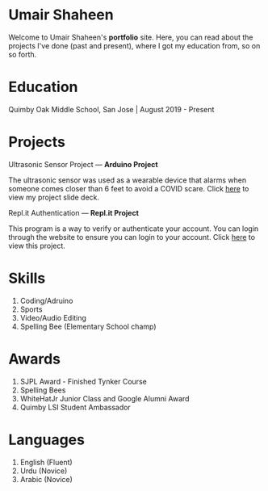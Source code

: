 # Umair Shaheen  

Welcome to Umair Shaheen's **portfolio** site. Here, you can read about the projects I've done (past and present), where I got my education from, so on so forth.

# Education
Quimby Oak Middle School, San Jose | August 2019 - Present

# Projects
Ultrasonic Sensor Project — **Arduino Project**

The ultrasonic sensor was used as a wearable device that alarms when someone comes closer than 6 feet to avoid a COVID scare. Click [here](docs.google.com/presentation/d/1Fq0hCVFVT_XG4UbCJgtcuOiuY3HlKmWsnh27RUpmG_o/edit#slide=id.ga3795effbd_0_145) to view my project slide deck.

Repl.it Authentication — **Repl.it Project**

This program is a way to verify or authenticate your account. You can 
login through the website to ensure you can login to your account.
Click [here](https://repl-authentication.shaheenumair.repl.co) to view this project.

# Skills
1. Coding/Adruino
2. Sports
3. Video/Audio Editing
4. Spelling Bee (Elementary School champ)

# Awards
1. SJPL Award - Finished Tynker Course
2. Spelling Bees
3. WhiteHatJr Junior Class and Google Alumni Award
4. Quimby LSI Student Ambassador

# Languages

1. English (Fluent)
2. Urdu (Novice)
3. Arabic (Novice)
